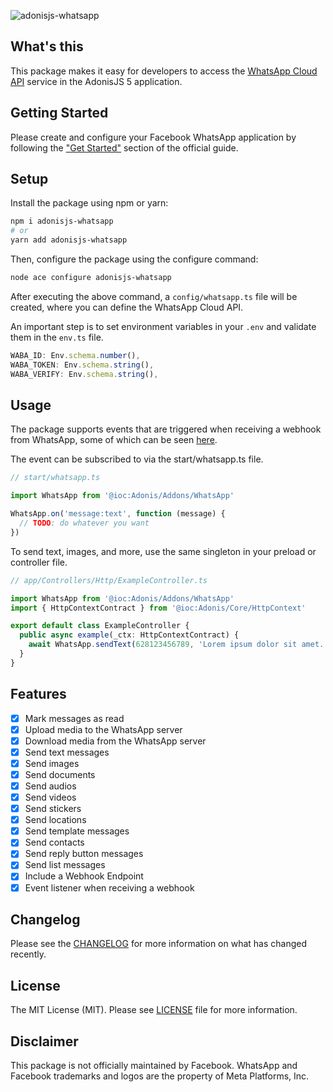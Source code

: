 ![adonisjs-whatsapp](https://socialify.git.ci/sooluh/adonisjs-whatsapp/image?description=1&descriptionEditable=Connect%20your%20WhatsApp%20Cloud%20API%20with%20AdonisJS&font=Jost&forks=1&issues=1&logo=https%3A%2F%2Fik.imagekit.io%2Fsooluh%2Fwhatsapp.png&name=1&owner=1&pattern=Charlie%20Brown&pulls=1&stargazers=1&theme=Auto)

## What's this

This package makes it easy for developers to access the [WhatsApp Cloud API](https://developers.facebook.com/docs/whatsapp/cloud-api) service in the AdonisJS 5 application.

## Getting Started

Please create and configure your Facebook WhatsApp application by following the ["Get Started"](https://developers.facebook.com/docs/whatsapp/cloud-api/get-started) section of the official guide.

## Setup

Install the package using npm or yarn:

```bash
npm i adonisjs-whatsapp
# or
yarn add adonisjs-whatsapp
```

Then, configure the package using the configure command:

```bash
node ace configure adonisjs-whatsapp
```

After executing the above command, a `config/whatsapp.ts` file will be created, where you can define the WhatsApp Cloud API.

An important step is to set environment variables in your `.env` and validate them in the `env.ts` file.

```ts
WABA_ID: Env.schema.number(),
WABA_TOKEN: Env.schema.string(),
WABA_VERIFY: Env.schema.string(),
```

## Usage

The package supports events that are triggered when receiving a webhook from WhatsApp, some of which can be seen [here](./adonis-typings/events.ts).

The event can be subscribed to via the start/whatsapp.ts file.

```ts
// start/whatsapp.ts

import WhatsApp from '@ioc:Adonis/Addons/WhatsApp'

WhatsApp.on('message:text', function (message) {
  // TODO: do whatever you want
})
```

To send text, images, and more, use the same singleton in your preload or controller file.

```ts
// app/Controllers/Http/ExampleController.ts

import WhatsApp from '@ioc:Adonis/Addons/WhatsApp'
import { HttpContextContract } from '@ioc:Adonis/Core/HttpContext'

export default class ExampleController {
  public async example(_ctx: HttpContextContract) {
    await WhatsApp.sendText(628123456789, 'Lorem ipsum dolor sit amet.')
  }
}
```

## Features

- [x] Mark messages as read
- [x] Upload media to the WhatsApp server
- [x] Download media from the WhatsApp server
- [x] Send text messages
- [x] Send images
- [x] Send documents
- [x] Send audios
- [x] Send videos
- [x] Send stickers
- [x] Send locations
- [x] Send template messages
- [x] Send contacts
- [x] Send reply button messages
- [x] Send list messages
- [x] Include a Webhook Endpoint 
- [x] Event listener when receiving a webhook

## Changelog

Please see the [CHANGELOG](./CHANGELOG.md) for more information on what has changed recently.

## License

The MIT License (MIT). Please see [LICENSE](./LICENSE.md) file for more information.

## Disclaimer

This package is not officially maintained by Facebook. WhatsApp and Facebook trademarks and logos are the property of Meta Platforms, Inc.
